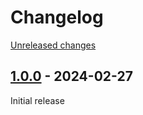 # Changelog 

[Unreleased changes](https://github.com/rapidez/multiple-wishlists/compare/1.0.0...master)
## [1.0.0](https://github.com/rapidez/multiple-wishlists/releases/tag/1.0.0) - 2024-02-27

Initial release

